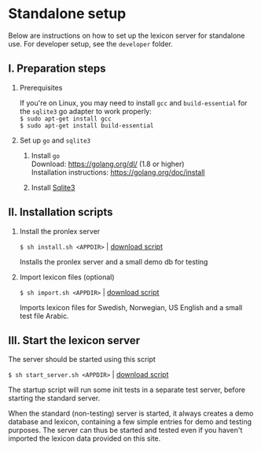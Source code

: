 # Standalone setup

Below are instructions on how to set up the lexicon server for standalone use. For developer setup, see the `developer` folder.

## I. Preparation steps

1. Prerequisites

     If you're on Linux, you may need to install `gcc` and `build-essential` for the `sqlite3` go adapter to work properly:   
     `$ sudo apt-get install gcc`   
     `$ sudo apt-get install build-essential`

2. Set up `go` and `sqlite3`

     1. Install `go`   
        Download: https://golang.org/dl/ (1.8 or higher)   
        Installation instructions: https://golang.org/doc/install
        
     2. Install [Sqlite3](https://www.sqlite.org/)


## II. Installation scripts

1. Install the pronlex server

     `$ sh install.sh <APPDIR>` | [download script](https://raw.githubusercontent.com/stts-se/pronlex/master/install/standalone/install.sh)

   Installs the pronlex server and a small demo db for testing


2. Import lexicon files (optional)

    `$ sh import.sh <APPDIR>` | [download script](https://raw.githubusercontent.com/stts-se/pronlex/master/install/standalone/import.sh)

   Imports lexicon files for Swedish, Norwegian, US English and a small test file Arabic.


## III. Start the lexicon server

The server should be started using this script

`$ sh start_server.sh <APPDIR>` | [download script](https://raw.githubusercontent.com/stts-se/pronlex/master/install/standalone/start_server.sh)

The startup script will run some init tests in a separate test server, before starting the standard server.

When the standard (non-testing) server is started, it always creates a demo database and lexicon, containing a few simple entries for demo and testing purposes. The server can thus be started and tested even if you haven't imported the lexicon data provided on this site.
